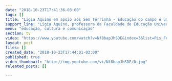 ```yaml
---
date: "2018-10-23T17:41:36-03:00"
tags: []
title: "Ligia Aquino em apoio aos Sem Terrinha - Educação do campo é um direito! \uD83C\uDF33"
support_line: "Ligia Aquino, professora da Faculdade de Educação Universidade Estadual do Rio de Janeiro (UERJ) manifesta seu apoio aos Sem Terrinha.  \uD83D\uDD8D\n\n\uD83D\uDCDD “Uma ação que reafirma a condição da criança como cidadã, como uma criança que merece respeito.”"
menu: "educação, cultura e comunicação"
section: tv
video: "https://www.youtube.com/watch?v=Nf8bapJhSDE&index=3&list=PLs_FebLgno7ZgU2QfdlaZfBwCEARt39Wn&t=0s"
layout: post
files: []
created_date: "2018-10-23T17:44:01-03:00"
published: true
video_thumbnail: "http://img.youtube.com/vi/Nf8bapJhSDE/0.jpg"
releated_posts: []

---
```

